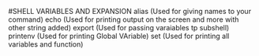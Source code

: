 #SHELL VARIABLES AND EXPANSION
alias (Used for giving names to your command)
echo (Used for printing output on the screen and more with other string added)
export (Used for passing varaiables tp subshell)
printenv (Used for printing Global VAriable)
set (Used for printing all variables and function)
